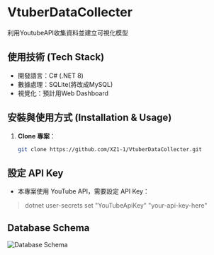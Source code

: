 # VtuberDataCollecter
利用YoutubeAPI收集資料並建立可視化模型


## 使用技術 (Tech Stack)
- 開發語言：C# (.NET 8)
- 數據處理：SQLite(將改成MySQL)
- 視覺化：預計用Web Dashboard


## 安裝與使用方式 (Installation & Usage)
1. **Clone 專案**：
   ```sh
   git clone https://github.com/XZ1-1/VtuberDataCollecter.git


## 設定 API Key
- 本專案使用 YouTube API，需要設定 API Key：
> dotnet user-secrets set "YouTubeApiKey" "your-api-key-here"


## Database Schema
![Database Schema](ERD1.1.png)
